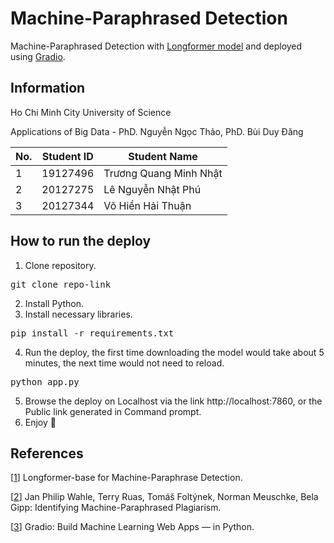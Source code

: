 # Machine-Paraphrased Detection
Machine-Paraphrased Detection with [Longformer model](https://huggingface.co/jpwahle/longformer-base-plagiarism-detection) and deployed using [Gradio](https://github.com/gradio-app/gradio).

## Information

Ho Chi Minh City University of Science

Applications of Big Data - PhD. Nguyễn Ngọc Thảo, PhD. Bùi Duy Đăng

No. | Student ID | Student Name
--- | :---:      | ---
1   | 19127496   | Trương Quang Minh Nhật
2   | 20127275   | Lê Nguyễn Nhật Phú
3   | 20127344   | Võ Hiền Hải Thuận

## How to run the deploy
1. Clone repository.
<pre>git clone repo-link</pre>
2. Install Python.
3. Install necessary libraries.
<pre>pip install -r requirements.txt</pre>
4. Run the deploy, the first time downloading the model would take about 5 minutes, the next time would not need to reload.
<pre>python app.py</pre>
5. Browse the deploy on Localhost via the link http://localhost:7860, or the Public link generated in Command prompt.
6. Enjoy 🙂

## References

[[1](https://huggingface.co/jpwahle/longformer-base-plagiarism-detection)] Longformer-base for Machine-Paraphrase Detection.

[[2](https://arxiv.org/abs/2103.11909)] Jan Philip Wahle, Terry Ruas, Tomáš Foltýnek, Norman Meuschke, Bela Gipp: Identifying Machine-Paraphrased Plagiarism.

[[3](https://github.com/gradio-app/gradio)] Gradio: Build Machine Learning Web Apps — in Python.